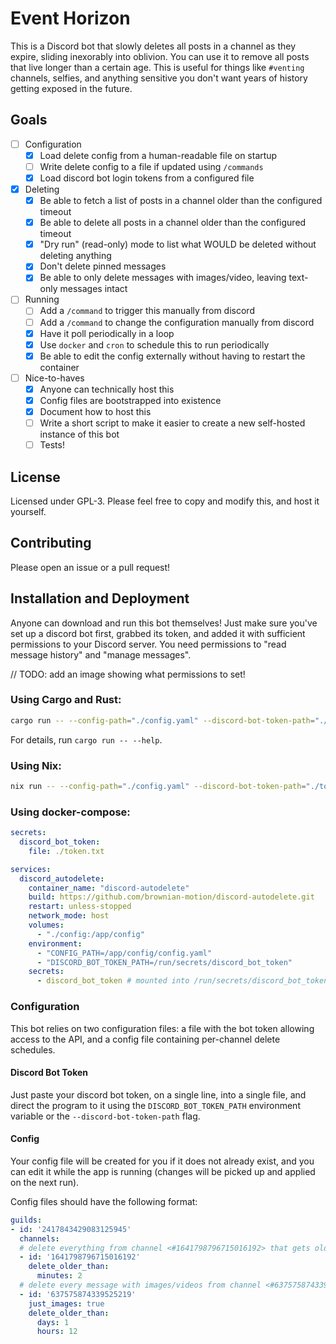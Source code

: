 # Event Horizon

This is a Discord bot that slowly deletes all posts in a channel as they expire, sliding inexorably into oblivion.
You can use it to remove all posts that live longer than a certain age.
This is useful for things like `#venting` channels, selfies, and anything sensitive you don't want years of history getting exposed in the future.

## Goals
- [ ] Configuration
  - [x] Load delete config from a human-readable file on startup
  - [ ] Write delete config to a file if updated using `/commands`
  - [x] Load discord bot login tokens from a configured file
- [x] Deleting
  - [x] Be able to fetch a list of posts in a channel older than the configured timeout
  - [x] Be able to delete all posts in a channel older than the configured timeout
  - [x] "Dry run" (read-only) mode to list what WOULD be deleted without deleting anything
  - [x] Don't delete pinned messages
  - [x] Be able to only delete messages with images/video, leaving text-only messages intact
- [ ] Running
  - [ ] Add a `/command` to trigger this manually from discord
  - [ ] Add a `/command` to change the configuration manually from discord
  - [x] Have it poll periodically in a loop
  - [x] Use `docker` and `cron` to schedule this to run periodically
  - [x] Be able to edit the config externally without having to restart the container
- [ ] Nice-to-haves
  - [x] Anyone can technically host this
  - [x] Config files are bootstrapped into existence
  - [x] Document how to host this
  - [ ] Write a short script to make it easier to create a new self-hosted instance of this bot
  - [ ] Tests!

## License
Licensed under GPL-3. Please feel free to copy and modify this, and host it yourself.

## Contributing
Please open an issue or a pull request!

## Installation and Deployment
Anyone can download and run this bot themselves!
Just make sure you've set up a discord bot first, grabbed its token, and added it with sufficient permissions to your Discord server. You need permissions to "read message history" and "manage messages".

// TODO: add an image showing what permissions to set!

### Using Cargo and Rust:
```sh
cargo run -- --config-path="./config.yaml" --discord-bot-token-path="./token.txt"
```

For details, run `cargo run -- --help`.

### Using Nix:
```sh
nix run -- --config-path="./config.yaml" --discord-bot-token-path="./token.txt"
```

### Using docker-compose:
```yaml
secrets:
  discord_bot_token:
    file: ./token.txt

services:
  discord_autodelete:
    container_name: "discord-autodelete"
    build: https://github.com/brownian-motion/discord-autodelete.git
    restart: unless-stopped
    network_mode: host
    volumes:
      - "./config:/app/config"
    environment:
      - "CONFIG_PATH=/app/config/config.yaml"
      - "DISCORD_BOT_TOKEN_PATH=/run/secrets/discord_bot_token"
    secrets:
      - discord_bot_token # mounted into /run/secrets/discord_bot_token
```

### Configuration
This bot relies on two configuration files: a file with the bot token allowing access to the API, and a config file containing per-channel delete schedules.

#### Discord Bot Token
Just paste your discord bot token, on a single line, into a single file, and direct the program to it using the `DISCORD_BOT_TOKEN_PATH` environment variable or the `--discord-bot-token-path` flag.

#### Config
Your config file will be created for you if it does not already exist, and you can edit it while the app is running (changes will be picked up and applied on the next run).

Config files should have the following format:

```yaml
guilds:
- id: '2417843429083125945'
  channels:
  # delete everything from channel <#1641798796715016192> that gets older than 2 minutes:
  - id: '1641798796715016192'
    delete_older_than:
      minutes: 2
  # delete every message with images/videos from channel <#637575874339525219> that gets older than a day and a half:
  - id: '637575874339525219'
    just_images: true
    delete_older_than:
      days: 1
      hours: 12
```